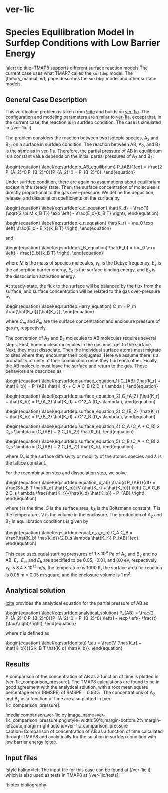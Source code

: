 # ver-1ic

# Species Equilibration Model in Surfdep Conditions with Low Barrier Energy

!alert tip title=TMAP8 supports different surface reaction models
The current case uses what TMAP7 called the `surfdep` model.
The [theory_manual.md] page describes the `surfdep` model and other surface models.

## General Case Description

This verification problem is taken from [!cite](ambrosek2008verification) and builds on [ver-1ia](ver-1ia.md). The configuration and modeling parameters are similar to [ver-1ia](ver-1ia.md), except that, in the current case, the reaction is in surfdep condition. The case is simulated in [/ver-1ic.i].

The problem considers the reaction between two isotopic species, A$_2$ and B$_2$, on a surface in surfdep condition. The reaction between AB, A$_2$, and B$_2$ is the same as in [ver-1ia](ver-1ia.md). Therefore, the partial pressure of AB in equilibrium is a constant value depends on the initial partial pressures of A$_2$ and B$_2$:

\begin{equation}
\label{eq:surfdep:p_AB_equilibrium}
P_{AB}^{eq} = \frac{2 P_{A_2}^0 P_{B_2}^0}{P_{A_2}^0 + P_{B_2}^0}.
\end{equation}

Under surfdep condition, there are again no assumptions about equilibrium except in the steady state. Then, the surface concentration of molecules is directly proportional to the gas over-pressure. We define the deposition, release, and dissociation coefficients on the surface by

\begin{equation}
\label{eq:surfdep:k_d_equation}
\hat{K_d} = \frac{1}{\sqrt{2 \pi M k_B T}} \exp \left( - \frac{E_x}{k_B T} \right),
\end{equation}

\begin{equation}
\label{eq:surfdep:k_r_equation}
\hat{K_r} = \nu_0 \exp \left( \frac{E_c - E_x}{k_B T} \right),
\end{equation}

and

\begin{equation}
\label{eq:surfdep:k_B_equation}
\hat{K_b} = \nu_0 \exp \left( - \frac{E_b}{k_B T} \right),
\end{equation}

where $M$ is the mass of species molecules, $\nu_0$ is the Debye frequency, $E_x$ is the adsorption barrier energy, $E_c$ is the surface binding energy, and $E_b$ is the dissociation activation energy.

At steady-state, the flux to the surface will be balanced by the flux from the surface, and surface concentration will be related to the gas over-pressure by

\begin{equation}
\label{eq:surfdep:Harry_equation}
C_m = P_m \frac{\hat{K_d}}{\hat{K_r}},
\end{equation}

where $C_m$ and $P_m$ are the surface concentration and enclosure pressure of gas $m$, respectively.

The conversion of A$_2$ and B$_2$ molecules to AB molecules requires several steps. First, homonuclear molecules in the gas must get to the surface. Next, they must dissociate. Then the individual surface atoms must migrate to sites where they encounter their conjugates. Here we assume there is a probability of unity of their combination once they find each other. Finally, the AB molecule must leave the surface and return to the gas. These behaviors are described as

\begin{equation}
\label{eq:surfdep:surface_equation_1}
C_{AB} (\hat{K_r} + \hat{K_b}) = P_{AB} \hat{K_d} + C_A C_B (2 D_s \lambda ),
\end{equation}

\begin{equation}
\label{eq:surfdep:surface_equation_2}
C_{A_2} (\hat{K_r} + \hat{K_b}) = P_{A_2} \hat{K_d} + C^2_A (D_s \lambda ),
\end{equation}

\begin{equation}
\label{eq:surfdep:surface_equation_3}
C_{B_2} (\hat{K_r} + \hat{K_b}) = P_{B_2} \hat{K_d} + C^2_B (D_s \lambda ),
\end{equation}

\begin{equation}
\label{eq:surfdep:surface_equation_4}
C_A (C_A + C_B) 2 D_s \lambda = (C_{AB} + 2 C_{A_2}) \hat{K_b},
\end{equation}

\begin{equation}
\label{eq:surfdep:surface_equation_5}
C_B (C_A + C_B) 2 D_s \lambda = (C_{AB} + 2 C_{B_2}) \hat{K_b},
\end{equation}

where $D_s$ is the surface diffusivity or mobility of the atomic species and $\lambda$ is the lattice constant.

For the recombination step and dissociation step, we solve

\begin{equation}
\label{eq:surfdep:equation_p_ab}
\frac{d P_{AB}}{dt} = \frac{S k_B T \hat{K_d} \hat{K_b}}{V (\hat{K_r} + \hat{K_b})} \left( C_A C_B 2 D_s \lambda \frac{\hat{K_r}}{\hat{K_d} \hat{K_b}} - P_{AB} \right),
\end{equation}

where $t$ is the time, $S$ is the surface area, $k_B$ is the Boltzmann constant, $T$ is the temperature, $V$ is the volume in the enclosure. The production of A$_2$ and B$_2$ in equilibration conditions is given by

\begin{equation}
\label{eq:surfdep:equal_c_a_c_b}
C_A C_B = \frac{\hat{K_b} \hat{K_d}}{2 D_s \lambda \hat{K_r}} P_{AB}^{eq}.
\end{equation}

This case uses equal starting pressures of $1 \times 10^{4}$ Pa of A$_2$ and B$_2$ and no AB. $E_x$, $E_c$, and $E_b$ are specified to be 0.05, -0.01, and 0.0 eV, respectively, $\nu_0$ is $8.4 \times 10^{12}$ m/s, the temperature is 1000 K, the surface area for reaction is 0.05 m $\times$ 0.05 m square, and the enclosure volume is 1 m$^3$.


## Analytical solution

[!cite](ambrosek2008verification) provides the analytical equation for the partial pressure of AB as

\begin{equation}
\label{eq:surfdep:analytical_solution}
P_{AB}  = \frac{2 P_{A_2}^0 P_{B_2}^0}{P_{A_2}^0 + P_{B_2}^0} \left(1 - \exp \left(- \frac{t}{\tau}\right)\right),
\end{equation}

where $\tau$ is defined as

\begin{equation}
\label{eq:surfdep:tau}
\tau = \frac{V (\hat{K_r} + \hat{K_b})}{S k_B T \hat{K_d} \hat{K_b}}.
\end{equation}

## Results

A comparison of the concentration of AB as a function of time is plotted in [ver-1ic_comparison_pressure]. The TMAP8 calculations are found to be in good agreement with the analytical solution, with a root mean square percentage error (RMSPE) of RMSPE =  0.93%. The concentrations of A$_2$ and B$_2$ as a function of time are also plotted in [ver-1ic_comparison_pressure].

!media comparison_ver-1ic.py
       image_name=ver-1ic_comparison_pressure.png
       style=width:50%;margin-bottom:2%;margin-left:auto;margin-right:auto
       id=ver-1ic_comparison_pressure
       caption=Comparison of concentration of AB as a function of time calculated through TMAP8 and analytically for the solution in surfdep condition with low barrier energy [!citep](ambrosek2008verification).

## Input files

!style halign=left
The input file for this case can be found at [/ver-1ic.i], which is also used as tests in TMAP8 at [/ver-1ic/tests].

!bibtex bibliography
